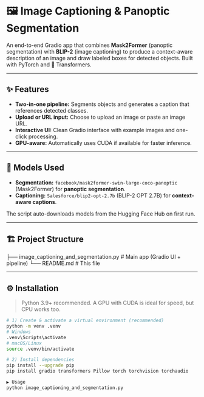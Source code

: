 # 🖼️ Image Captioning & Panoptic Segmentation

An end-to-end Gradio app that combines **Mask2Former** (panoptic segmentation) with **BLIP-2** (image captioning) to produce a context-aware description of an image and draw labeled boxes for detected objects. Built with PyTorch and 🤗 Transformers.

---

## ✨ Features
- **Two-in-one pipeline:** Segments objects and generates a caption that references detected classes.  
- **Upload or URL input:** Choose to upload an image or paste an image URL.  
- **Interactive UI:** Clean Gradio interface with example images and one-click processing.  
- **GPU-aware:** Automatically uses CUDA if available for faster inference.  

---

## 🧠 Models Used
- **Segmentation:** `facebook/mask2former-swin-large-coco-panoptic` (Mask2Former) for **panoptic segmentation**.  
- **Captioning:** `Salesforce/blip2-opt-2.7b` (BLIP-2 OPT 2.7B) for **context-aware captions**.  

The script auto-downloads models from the Hugging Face Hub on first run.

---

## 🏗️ Project Structure
├── image_captioning_and_segmentation.py # Main app (Gradio UI + pipeline)
└── README.md # This file


---

## ⚙️ Installation
> Python 3.9+ recommended. A GPU with CUDA is ideal for speed, but CPU works too.

```bash
# 1) Create & activate a virtual environment (recommended)
python -m venv .venv
# Windows
.venv\Scripts\activate
# macOS/Linux
source .venv/bin/activate

# 2) Install dependencies
pip install --upgrade pip
pip install gradio transformers Pillow torch torchvision torchaudio

▶️ Usage
python image_captioning_and_segmentation.py
